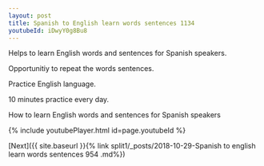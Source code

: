 ```yaml
---
layout: post
title: Spanish to English learn words sentences 1134 
youtubeId: iDwyY0g8Bu8
---
```

 
 
Helps to learn English words and sentences for Spanish speakers.

Opportunitiy to repeat the words sentences. 

Practice English language. 
 
10 minutes practice every day. 
 
How to learn English words and sentences for Spanish speakers 
 
{% include youtubePlayer.html id=page.youtubeId %}
 
 
[Next]({{ site.baseurl }}{% link  split1/_posts/2018-10-29-Spanish to english learn words sentences 954 .md%})
 
